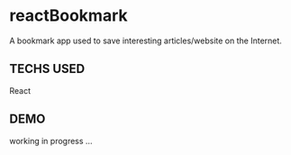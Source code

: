 # reactBookmark

A bookmark app used to save interesting articles/website on the Internet.

## TECHS USED

React

## DEMO

working in progress ...
